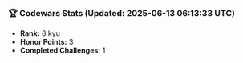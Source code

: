 ### 🏆 Codewars Stats (Updated: 2025-06-13 06:13:33 UTC)

- **Rank:** 8 kyu
- **Honor Points:** 3
- **Completed Challenges:** 1
